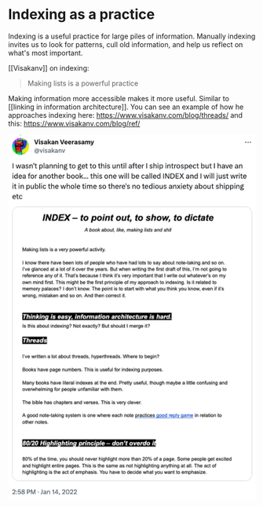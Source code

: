 # Indexing as a practice

Indexing is a useful practice for large piles of information. Manually indexing invites us to look for patterns, cull old information, and help us reflect on what's most important.

[[Visakanv]] on indexing: 

> Making lists is a powerful practice

Making information more accessible makes it more useful. Similar to [[linking in information architecture]]. You can see an example of how he approaches indexing here: https://www.visakanv.com/blog/threads/ and this: https://www.visakanv.com/blog/ref/


![](assets/images/visa_on_indexing.png)